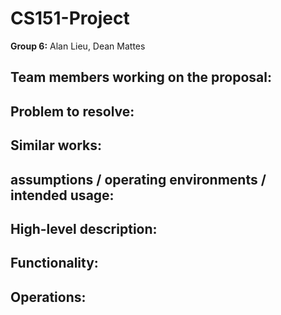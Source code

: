 # CS151-Project

**Group 6:** 
Alan Lieu, Dean Mattes

## Team members working on the proposal:

## Problem to resolve: 

## Similar works:

## assumptions / operating environments / intended usage:

## High-level description: 

## Functionality: 

## Operations: 

